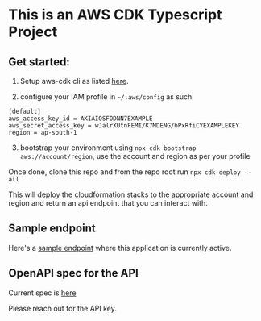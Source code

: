

# This is an AWS CDK Typescript Project

## Get started:

1. Setup aws-cdk cli as listed [here](https://docs.aws.amazon.com/cdk/v2/guide/getting_started.html#getting_started_account).

2. configure your IAM profile in `~/.aws/config` as such:
```
[default]
aws_access_key_id = AKIAIOSFODNN7EXAMPLE
aws_secret_access_key = wJalrXUtnFEMI/K7MDENG/bPxRfiCYEXAMPLEKEY
region = ap-south-1
```
3. bootstrap your environment using `npx cdk bootstrap aws://account/region`, use the account and region as per your profile

Once done, clone this repo and from the repo root run `npx cdk deploy --all`

This will deploy the cloudformation stacks to the appropriate account and region and return an api endpoint that you can interact with.

## Sample endpoint
Here's a [sample endpoint](https://v5lonzrode.execute-api.ap-south-1.amazonaws.com/) where this application is currently active.

## OpenAPI spec for the API
Current spec is [here](https://github.com/ashishpandey001/notetaker/blob/main/notetaker-api.paw.json)

Please reach out for the API key.